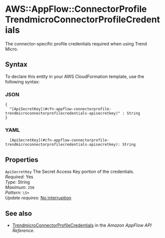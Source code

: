 # AWS::AppFlow::ConnectorProfile TrendmicroConnectorProfileCredentials<a name="aws-properties-appflow-connectorprofile-trendmicroconnectorprofilecredentials"></a>

 The connector\-specific profile credentials required when using Trend Micro\. 

## Syntax<a name="aws-properties-appflow-connectorprofile-trendmicroconnectorprofilecredentials-syntax"></a>

To declare this entity in your AWS CloudFormation template, use the following syntax:

### JSON<a name="aws-properties-appflow-connectorprofile-trendmicroconnectorprofilecredentials-syntax.json"></a>

```
{
  "[ApiSecretKey](#cfn-appflow-connectorprofile-trendmicroconnectorprofilecredentials-apisecretkey)" : String
}
```

### YAML<a name="aws-properties-appflow-connectorprofile-trendmicroconnectorprofilecredentials-syntax.yaml"></a>

```
  [ApiSecretKey](#cfn-appflow-connectorprofile-trendmicroconnectorprofilecredentials-apisecretkey): String
```

## Properties<a name="aws-properties-appflow-connectorprofile-trendmicroconnectorprofilecredentials-properties"></a>

`ApiSecretKey`  <a name="cfn-appflow-connectorprofile-trendmicroconnectorprofilecredentials-apisecretkey"></a>
 The Secret Access Key portion of the credentials\.   
*Required*: Yes  
*Type*: String  
*Maximum*: `256`  
*Pattern*: `\S+`  
*Update requires*: [No interruption](https://docs.aws.amazon.com/AWSCloudFormation/latest/UserGuide/using-cfn-updating-stacks-update-behaviors.html#update-no-interrupt)

## See also<a name="aws-properties-appflow-connectorprofile-trendmicroconnectorprofilecredentials--seealso"></a>
+ [TrendmicroConnectorProfileCredentials](https://docs.aws.amazon.com/appflow/1.0/APIReference/API_TrendmicroConnectorProfileCredentials.html) in the *Amazon AppFlow API Reference*\.

